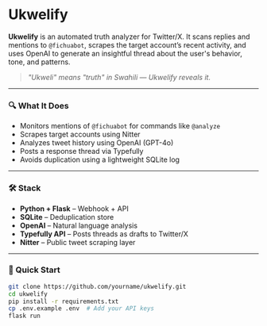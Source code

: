 # Ukwelify

**Ukwelify** is an automated truth analyzer for Twitter/X. It scans replies and mentions to `@fichuabot`, scrapes the target account’s recent activity, and uses OpenAI to generate an insightful thread about the user's behavior, tone, and patterns.

> *"Ukweli" means "truth" in Swahili — Ukwelify reveals it.*

---

### 🔍 What It Does

- Monitors mentions of `@fichuabot` for commands like `@analyze`
- Scrapes target accounts using Nitter
- Analyzes tweet history using OpenAI (GPT-4o)
- Posts a response thread via Typefully
- Avoids duplication using a lightweight SQLite log

---

### 🛠 Stack

- **Python + Flask** – Webhook + API
- **SQLite** – Deduplication store
- **OpenAI** – Natural language analysis
- **Typefully API** – Posts threads as drafts to Twitter/X
- **Nitter** – Public tweet scraping layer

---

### 🚀 Quick Start

```bash
git clone https://github.com/yourname/ukwelify.git
cd ukwelify
pip install -r requirements.txt
cp .env.example .env  # Add your API keys
flask run
